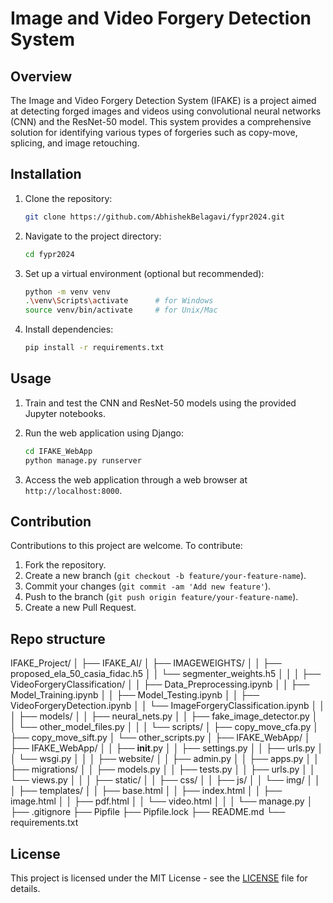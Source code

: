 # Image and Video Forgery Detection System

## Overview

The Image and Video Forgery Detection System (IFAKE) is a project aimed at detecting forged images and videos using convolutional neural networks (CNN) and the ResNet-50 model. This system provides a comprehensive solution for identifying various types of forgeries such as copy-move, splicing, and image retouching.

## Installation

1. Clone the repository:

    ```bash
    git clone https://github.com/AbhishekBelagavi/fypr2024.git
    ```

2. Navigate to the project directory:

    ```bash
    cd fypr2024
    ```

3. Set up a virtual environment (optional but recommended):

    ```bash
    python -m venv venv
    .\venv\Scripts\activate      # for Windows
    source venv/bin/activate     # for Unix/Mac
    ```

4. Install dependencies:

    ```bash
    pip install -r requirements.txt
    ```

## Usage

1. Train and test the CNN and ResNet-50 models using the provided Jupyter notebooks.
2. Run the web application using Django:

    ```bash
    cd IFAKE_WebApp
    python manage.py runserver
    ```

3. Access the web application through a web browser at `http://localhost:8000`.

## Contribution

Contributions to this project are welcome. To contribute:

1. Fork the repository.
2. Create a new branch (`git checkout -b feature/your-feature-name`).
3. Commit your changes (`git commit -am 'Add new feature'`).
4. Push to the branch (`git push origin feature/your-feature-name`).
5. Create a new Pull Request.

## Repo structure
IFAKE_Project/
│
├── IFAKE_AI/
│   ├── IMAGEWEIGHTS/
│   │   ├── proposed_ela_50_casia_fidac.h5
│   │   └── segmenter_weights.h5
│   │
│   ├── VideoForgeryClassification/
│   │   ├── Data_Preprocessing.ipynb
│   │   ├── Model_Training.ipynb
│   │   ├── Model_Testing.ipynb
│   │   ├── VideoForgeryDetection.ipynb
│   │   └── ImageForgeryClassification.ipynb
│   │
│   ├── models/
│   │   ├── neural_nets.py
│   │   ├── fake_image_detector.py
│   │   └── other_model_files.py
│   │
│   └── scripts/
│       ├── copy_move_cfa.py
│       ├── copy_move_sift.py
│       └── other_scripts.py
│
├── IFAKE_WebApp/
│   ├── IFAKE_WebApp/
│   │   ├── __init__.py
│   │   ├── settings.py
│   │   ├── urls.py
│   │   └── wsgi.py
│   │
│   ├── website/
│   │   ├── admin.py
│   │   ├── apps.py
│   │   ├── migrations/
│   │   ├── models.py
│   │   ├── tests.py
│   │   ├── urls.py
│   │   └── views.py
│   │
│   ├── static/
│   │   ├── css/
│   │   ├── js/
│   │   └── img/
│   │
│   ├── templates/
│   │   ├── base.html
│   │   ├── index.html
│   │   ├── image.html
│   │   ├── pdf.html
│   │   └── video.html
│   │
│   └── manage.py
│
├── .gitignore
├── Pipfile
├── Pipfile.lock
├── README.md
└── requirements.txt

## License

This project is licensed under the MIT License - see the [LICENSE](LICENSE) file for details.
